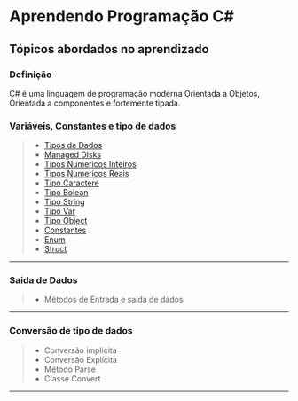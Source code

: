 # Aprendendo Programação C#

## Tópicos abordados no aprendizado

### Definição

C# é uma linguagem de programação moderna Orientada a Objetos, Orientada a componentes e fortemente tipada.

### Variáveis, Constantes e tipo de dados

> * [Tipos de Dados](#tipo-dados)
> * [Managed Disks](#managed-disks)
> * [Tipos Numericos Inteiros](#numericos-inteiros)
> * [Tipos Numericos Reais](#numericos-reais)
> * [Tipo Caractere](#tipo-caractere)
> * [Tipo Bolean](#tipo-bolean)
> * [Tipo String](#tipo-string)
> * [Tipo Var](#tipo-var)
> * [Tipo Object](#tipo-object)
> * [Constantes](#constantes)
> * [Enum](#enum)
> * [Struct](#struct)
---
### Saida de Dados

> * Métodos de Entrada e saída de dados
---
### Conversão de tipo de dados

> * Conversão implicita
> * Conversão Explícita 
> * Método Parse
> * Classe Convert
---
